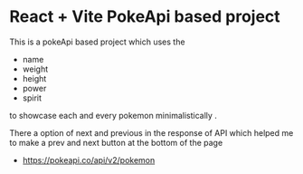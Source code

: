# React + Vite PokeApi based project

This is a pokeApi based project which uses the 
- name
- weight
- height
- power
- spirit
  
to showcase each and every pokemon minimalistically .

There a option of next and previous in the response of API which helped me to make a prev and next button at the bottom of the page

* https://pokeapi.co/api/v2/pokemon
